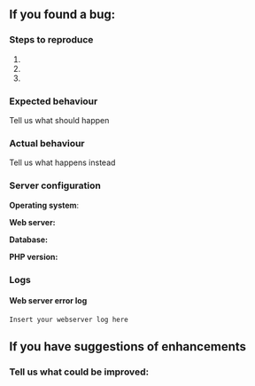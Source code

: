 <!--
Thanks for reporting issues back to this repository, you contributons are much appriciated! This is the issue tracker of the ownCloud iOS app.

To make it possible for us to help you please fill out below information carefully.
--> 
## If you found a bug:

### Steps to reproduce
1.
2.
3.

### Expected behaviour
Tell us what should happen

### Actual behaviour
Tell us what happens instead

### Server configuration
**Operating system**:

**Web server:**

**Database:**

**PHP version:**

### Logs
#### Web server error log
```
Insert your webserver log here
```

## If you have suggestions of enhancements

### Tell us what could be improved:
